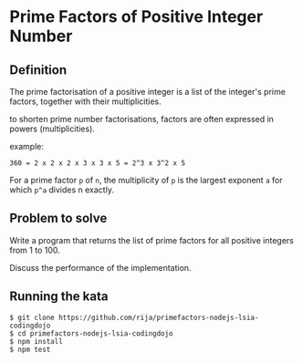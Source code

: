 # Prime Factors of Positive Integer Number


## Definition

The prime factorisation of a positive integer is a list of the integer's prime factors, together with their multiplicities.

to shorten prime number factorisations, factors are often expressed in powers (multiplicities).

example:

```
360 = 2 x 2 x 2 x 3 x 3 x 5 = 2^3 x 3^2 x 5
```
For a prime factor `p` of `n`, the multiplicity of `p` is the largest exponent `a` for which `p^a` divides n exactly.

## Problem to solve

Write a program that returns the list of prime factors for all positive integers from 1 to 100.

Discuss the performance of the implementation.


## Running the kata

```
$ git clone https://github.com/rija/primefactors-nodejs-lsia-codingdojo
$ cd primefactors-nodejs-lsia-codingdojo
$ npm install
$ npm test
```
